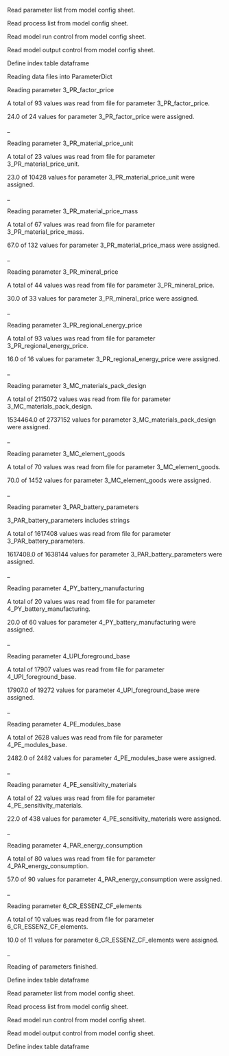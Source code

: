 Read parameter list from model config sheet.

Read process list from model config sheet.

Read model run control from model config sheet.

Read model output control from model config sheet.

Define index table dataframe

Reading data files into ParameterDict

Reading parameter 3_PR_factor_price

A total of 93 values was read from file for parameter 3_PR_factor_price.

24.0 of 24 values for parameter 3_PR_factor_price were assigned.

_

Reading parameter 3_PR_material_price_unit

A total of 23 values was read from file for parameter 3_PR_material_price_unit.

23.0 of 10428 values for parameter 3_PR_material_price_unit were assigned.

_

Reading parameter 3_PR_material_price_mass

A total of 67 values was read from file for parameter 3_PR_material_price_mass.

67.0 of 132 values for parameter 3_PR_material_price_mass were assigned.

_

Reading parameter 3_PR_mineral_price

A total of 44 values was read from file for parameter 3_PR_mineral_price.

30.0 of 33 values for parameter 3_PR_mineral_price were assigned.

_

Reading parameter 3_PR_regional_energy_price

A total of 93 values was read from file for parameter 3_PR_regional_energy_price.

16.0 of 16 values for parameter 3_PR_regional_energy_price were assigned.

_

Reading parameter 3_MC_materials_pack_design

A total of 2115072 values was read from file for parameter 3_MC_materials_pack_design.

1534464.0 of 2737152 values for parameter 3_MC_materials_pack_design were assigned.

_

Reading parameter 3_MC_element_goods

A total of 70 values was read from file for parameter 3_MC_element_goods.

70.0 of 1452 values for parameter 3_MC_element_goods were assigned.

_

Reading parameter 3_PAR_battery_parameters

3_PAR_battery_parameters includes strings

A total of 1617408 values was read from file for parameter 3_PAR_battery_parameters.

1617408.0 of 1638144 values for parameter 3_PAR_battery_parameters were assigned.

_

Reading parameter 4_PY_battery_manufacturing

A total of 20 values was read from file for parameter 4_PY_battery_manufacturing.

20.0 of 60 values for parameter 4_PY_battery_manufacturing were assigned.

_

Reading parameter 4_UPI_foreground_base

A total of 17907 values was read from file for parameter 4_UPI_foreground_base.

17907.0 of 19272 values for parameter 4_UPI_foreground_base were assigned.

_

Reading parameter 4_PE_modules_base

A total of 2628 values was read from file for parameter 4_PE_modules_base.

2482.0 of 2482 values for parameter 4_PE_modules_base were assigned.

_

Reading parameter 4_PE_sensitivity_materials

A total of 22 values was read from file for parameter 4_PE_sensitivity_materials.

22.0 of 438 values for parameter 4_PE_sensitivity_materials were assigned.

_

Reading parameter 4_PAR_energy_consumption

A total of 80 values was read from file for parameter 4_PAR_energy_consumption.

57.0 of 90 values for parameter 4_PAR_energy_consumption were assigned.

_

Reading parameter 6_CR_ESSENZ_CF_elements

A total of 10 values was read from file for parameter 6_CR_ESSENZ_CF_elements.

10.0 of 11 values for parameter 6_CR_ESSENZ_CF_elements were assigned.

_

Reading of parameters finished.

Define index table dataframe

Read parameter list from model config sheet.

Read process list from model config sheet.

Read model run control from model config sheet.

Read model output control from model config sheet.

Define index table dataframe

